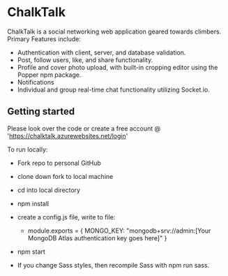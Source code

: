 # ChalkTalk

ChalkTalk is a social networking web application geared towards climbers.
Primary Features include:

- Authentication with client, server, and database validation.
- Post, follow users, like, and share functionality.
- Profile and cover photo upload, with built-in cropping editor using the Popper npm package.
- Notifications
- Individual and group real-time chat functionality utilizing Socket.io.

## Getting started
Please look over the code or create a free account @ 'https://chalktalk.azurewebsites.net/login'

To run locally:

- Fork repo to personal GitHub
- clone down fork to local machine
- cd into local directory
- npm install
- create a config.js file, write to file:
  - module.exports = {
  MONGO_KEY: "mongodb+srv://admin:[Your MongoDB Atlas authentication key goes here]"
}

- npm start
- If you change Sass styles, then recompile Sass with npm run sass.

